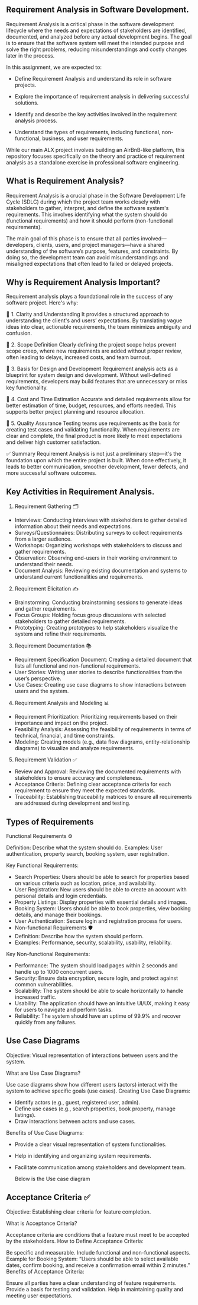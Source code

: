 
## Requirement Analysis in Software Development.

Requirement Analysis is a critical phase in the software development lifecycle where the needs and expectations of stakeholders are identified, documented, and analyzed before any actual development begins. The goal is to ensure that the software system will meet the intended purpose and solve the right problems, reducing misunderstandings and costly changes later in the process.

In this assignment, we are expected to:

* Define Requirement Analysis and understand its role in software projects.

* Explore the importance of requirement analysis in delivering successful solutions.

* Identify and describe the key activities involved in the requirement analysis process.

* Understand the types of requirements, including functional, non-functional, business, and user requirements.

While our main ALX project involves building an AirBnB-like platform, this repository focuses specifically on the theory and practice of requirement analysis as a standalone exercise in professional software engineering.



## What is Requirement Analysis?

Requirement Analysis is a crucial phase in the Software Development Life Cycle (SDLC) during which the project team works closely with stakeholders to gather, interpret, and define the software system's requirements. This involves identifying what the system should do (functional requirements) and how it should perform (non-functional requirements).

The main goal of this phase is to ensure that all parties involved—developers, clients, users, and project managers—have a shared understanding of the software’s purpose, features, and constraints. By doing so, the development team can avoid misunderstandings and misaligned expectations that often lead to failed or delayed projects.


## Why is Requirement Analysis Important?

Requirement analysis plays a foundational role in the success of any software project. Here's why:

🔹 1. Clarity and Understanding
It provides a structured approach to understanding the client's and users’ expectations. By translating vague ideas into clear, actionable requirements, the team minimizes ambiguity and confusion.

🔹 2. Scope Definition
Clearly defining the project scope helps prevent scope creep, where new requirements are added without proper review, often leading to delays, increased costs, and team burnout.

🔹 3. Basis for Design and Development
Requirement analysis acts as a blueprint for system design and development. Without well-defined requirements, developers may build features that are unnecessary or miss key functionality.

🔹 4. Cost and Time Estimation
Accurate and detailed requirements allow for better estimation of time, budget, resources, and efforts needed. This supports better project planning and resource allocation.

🔹 5. Quality Assurance
Testing teams use requirements as the basis for creating test cases and validating functionality. When requirements are clear and complete, the final product is more likely to meet expectations and deliver high customer satisfaction.

✅ Summary
Requirement Analysis is not just a preliminary step—it's the foundation upon which the entire project is built. When done effectively, it leads to better communication, smoother development, fewer defects, and more successful software outcomes.



## Key Activities in Requirement Analysis.

1. Requirement Gathering 🗂️
* Interviews: Conducting interviews with stakeholders to gather detailed information about their needs and expectations.
* Surveys/Questionnaires: Distributing surveys to collect requirements from a larger audience.
* Workshops: Organizing workshops with stakeholders to discuss and gather requirements.
* Observation: Observing end-users in their working environment to understand their needs.
* Document Analysis: Reviewing existing documentation and systems to understand current functionalities and requirements.
  
2. Requirement Elicitation ✍️
* Brainstorming: Conducting brainstorming sessions to generate ideas and gather requirements.
* Focus Groups: Holding focus group discussions with selected stakeholders to gather detailed requirements.
* Prototyping: Creating prototypes to help stakeholders visualize the system and refine their requirements.
  
3. Requirement Documentation 📚
* Requirement Specification Document: Creating a detailed document that lists all functional and non-functional requirements.
* User Stories: Writing user stories to describe functionalities from the user’s perspective.
* Use Cases: Creating use case diagrams to show interactions between users and the system.
  
4. Requirement Analysis and Modeling 📊
* Requirement Prioritization: Prioritizing requirements based on their importance and impact on the project.
* Feasibility Analysis: Assessing the feasibility of requirements in terms of technical, financial, and time constraints.
* Modeling: Creating models (e.g., data flow diagrams, entity-relationship diagrams) to visualize and analyze requirements.
  
5. Requirement Validation ✅
* Review and Approval: Reviewing the documented requirements with stakeholders to ensure accuracy and completeness.
* Acceptance Criteria: Defining clear acceptance criteria for each requirement to ensure they meet the expected standards.
* Traceability: Establishing traceability matrices to ensure all requirements are addressed during development and testing.

## Types of Requirements

Functional Requirements ⚙️

Definition: Describe what the system should do.
Examples: User authentication, property search, booking system, user registration.

Key Functional Requirements:

* Search Properties: Users should be able to search for properties based on various criteria such as location, price, and availability.
* User Registration: New users should be able to create an account with personal details and login credentials.
* Property Listings: Display properties with essential details and images.
* Booking System: Users should be able to book properties, view booking details, and manage their bookings.
* User Authentication: Secure login and registration process for users.
* Non-functional Requirements 🛡️
* Definition: Describe how the system should perform.
* Examples: Performance, security, scalability, usability, reliability.

Key Non-functional Requirements:

* Performance: The system should load pages within 2 seconds and handle up to 1000 concurrent users.
* Security: Ensure data encryption, secure login, and protect against common vulnerabilities.
* Scalability: The system should be able to scale horizontally to handle increased traffic.
* Usability: The application should have an intuitive UI/UX, making it easy for users to navigate and perform tasks.
* Reliability: The system should have an uptime of 99.9% and recover quickly from any failures.

## Use Case Diagrams
Objective: Visual representation of interactions between users and the system.

What are Use Case Diagrams?

Use case diagrams show how different users (actors) interact with the system to achieve specific goals (use cases).
Creating Use Case Diagrams:

* Identify actors (e.g., guest, registered user, admin).
* Define use cases (e.g., search properties, book property, manage listings).
* Draw interactions between actors and use cases.
  
Benefits of Use Case Diagrams:

* Provide a clear visual representation of system functionalities.
* Help in identifying and organizing system requirements.
* Facilitate communication among stakeholders and development team.

  Below is the Use case diagram


## Acceptance Criteria ✅
Objective: Establishing clear criteria for feature completion.

What is Acceptance Criteria?

Acceptance criteria are conditions that a feature must meet to be accepted by the stakeholders.
How to Define Acceptance Criteria:

Be specific and measurable.
Include functional and non-functional aspects.
Example for Booking System: “Users should be able to select available dates, confirm booking, and receive a confirmation email within 2 minutes.”
Benefits of Acceptance Criteria:

Ensure all parties have a clear understanding of feature requirements.
Provide a basis for testing and validation.
Help in maintaining quality and meeting user expectations.
